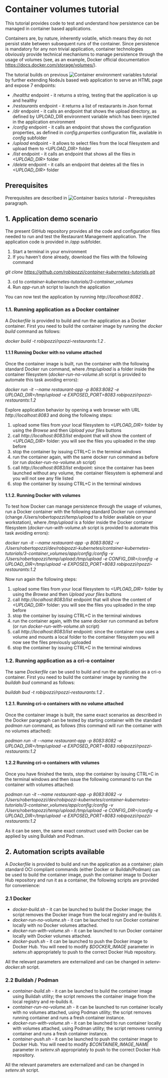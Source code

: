 # Container volumes tutorial
This tutorial provides code to test and understand how persistence can be managed in container based applications.

Containers are, by nature, inherently volatile, which means they do not persist state between subsequent runs of the container. Since persistence is mandatory for any non trivial application, container technologies obviously provide technical mechanisms to manage persistence through the usage of volumes (see, as an example, Docker official documentation https://docs.docker.com/storage/volumes/).

The tutorial builds on previous ![Container environment variables tutorial](https://github.com/robipozzi/container-kubernetes-tutorials/tree/master/2-container_environment) by further extending NodeJs based web application to serve an HTML page and expose 7 endpoints:
* */healthz* endpoint - it returns a string, testing that the application is up and healthy
* */restaurants* endpoint - it returns a list of restaurants in Json format
* */dir* endpoint - it calls an endpoint that shows the upload directory, as defined by UPLOAD_DIR environment variable which has been injected in the application environment
* */config* endpoint - it calls an endpoint that shows the configuration properties, as defined in *config.properties* configuration file, available in *config* subfolder
* */upload* endpoint - it allows to select files from the local filesystem and upload them to *<UPLOAD_DIR>* folder
* */list* endpoint - it calls an endpoint that shows all the files in *<UPLOAD_DIR>* folder
* */delete* endpoint - it calls an endpoint that deletes all the files in *<UPLOAD_DIR>* folder

## Prerequisites
Prerequisites are described in ![Container basics tutorial - Prerequisites](https://github.com/robipozzi/container-kubernetes-tutorials/tree/master/1-container_basics#Prerequisites) paragraph.

## 1. Application demo scenario
The present GitHub repository provides all the code and configuration files needed to run and test the Restaurant Management application. The application code is provided in */app* subfolder.

1. Start a terminal in your environment
2. If you haven't done already, download the files with the following command 

*git clone https://github.com/robipozzi/container-kubernetes-tutorials.git*

3. cd to *container-kubernetes-tutorials/3-container_volumes*
4. Run *app-run.sh* script to launch the application

You can now test the application by running *http://localhost:8082* .

### 1.1. Running application as a Docker container
A *Dockerfile* is provided to build and run the application as a Docker container. 
First you need to build the container image by running the *docker build* command as follows:

*docker build -t robipozzi/rpozzi-restaurants:1.2 .*

#### 1.1.1 Running Docker with no volume attached
Once the container image is built, run the container with the following standard Docker run command, where */tmp/upload* is a folder inside the container filesystem (*docker-run-no-volume.sh* script is provided to automate this task avoiding errors): 

*docker run -it --name restaurant-app -p 8083:8082 -e UPLOAD_DIR=/tmp/upload -e EXPOSED_PORT=8083 robipozzi/rpozzi-restaurants:1.2*

Explore application behavior by opening a web browser with URL *http://localhost:8083* and doing the following steps:
1. upload some files from your local filesystem to *<UPLOAD_DIR>* folder by using the *Browse* and then *Upload your files* buttons
2. call *http://localhost:8083/list* endpoint that will show the content of *<UPLOAD_DIR>* folder: you will see the files you uploaded in the step before
3. stop the container by issuing CTRL+C in the terminal windows
4. run the container again, with the same docker run command as before (or run *docker-run-no-volume.sh* script)
5. call *http://localhost:8083/list* endpoint: since the container has been launched without any volume, the container filesystem is ephemeral and you will not see any file listed
6. stop the container by issuing CTRL+C in the terminal windows

#### 1.1.2. Running Docker with volumes
To test how Docker can manage persistence through the usage of volumes, run a Docker container with the following standard Docker run command (change */Users/robertopozzi/temp/upload* to a folder available on your workstation), where */tmp/upload* is a folder inside the Docker container filesystem (*docker-run-with-volume.sh* script is provided to automate this task avoiding errors): 

*docker run -it --name restaurant-app -p 8083:8082 -v /Users/robertopozzi/dev/robipozzi-kubernetes/container-kubernetes-tutorials/3-container_volumes/app/config:/config -v /Users/robertopozzi/temp/upload:/tmp/upload -e CONFIG_DIR=/config -e UPLOAD_DIR=/tmp/upload -e EXPOSED_PORT=8083 robipozzi/rpozzi-restaurants:1.2*

Now run again the following steps:
1. upload some files from your local filesystem to *<UPLOAD_DIR>* folder by using the *Browse* and then *Upload your files* buttons
2. call *http://localhost:8083/list* endpoint that will show the content of *<UPLOAD_DIR>* folder: you will see the files you uploaded in the step before
3. stop the container by issuing CTRL+C in the terminal windows
4. run the container again, with the same docker run command as before (or run *docker-run-with-volume.sh* script)
5. call *http://localhost:8083/list* endpoint: since the container now uses a volume and mounts a local folder to the container filesystem you will now see the files previously uploaded
6. stop the container by issuing CTRL+C in the terminal windows

### 1.2. Running application as a cri-o container
The same *Dockerfile* can be used to build and run the application as a cri-o container. 
First you need to build the container image by running the *buildah bud* command as follows:

*buildah bud -t robipozzi/rpozzi-restaurants:1.2 .*

#### 1.2.1. Running cri-o containers with no volume attached
Once the container image is built, the same exact scenarios as described in the Docker paragraph can be tested by starting container with the standard *podman run* command, as follows (this command will run the container with no volumes attached): 

*podman run -it --name restaurant-app -p 8083:8082 -e UPLOAD_DIR=/tmp/upload -e EXPOSED_PORT=8083 robipozzi/rpozzi-restaurants:1.2*

#### 1.2.2 Running cri-o containers with volumes
Once you have finished the tests, stop the container by issuing CTRL+C in the terminal windows and then issue the following command to run the container with volumes attached:

*podman run -it --name restaurant-app -p 8083:8082 -v /Users/robertopozzi/dev/robipozzi-kubernetes/container-kubernetes-tutorials/3-container_volumes/app/config:/config -v /Users/robertopozzi/temp/upload:/tmp/upload -e CONFIG_DIR=/config -e UPLOAD_DIR=/tmp/upload -e EXPOSED_PORT=8083 robipozzi/rpozzi-restaurants:1.2*

As it can be seen, the same exact construct used with Docker can be applied by using Buildah and Podman.

## 2. Automation scripts available
A *Dockerfile* is provided to build and run the application as a container; plain standard OCI compliant commands (either Docker or Buildah/Podman) can be used to build the container image, push the container image to Docker Hub repository and run it as a container, the following scripts are provided for convenience:

### 2.1 Docker
* *docker-build.sh* - it can be launched to build the Docker image; the script removes the Docker image from the local registry and re-builds it.
* *docker-run-no-volume.sh* - it can be launched to run Docker container locally with no Docker volumes attached.
* *docker-run-with-volume.sh* - it can be launched to run Docker container locally with Docker volumes attached. 
* *docker-push.sh* - it can be launched to push the Docker image to Docker Hub. You will need to modify *$DOCKER_IMAGE* parameter in *setenv.sh* appropriately to push to the correct Docker Hub repository.

All the relevant parameters are externalized and can be changed in *setenv-docker.sh* script.

### 2.2 Buildah / Podman
* *container-build.sh* - it can be launched to build the container image using Buildah utility; the script removes the container image from the local registry and re-builds it.
* *container-run-no-volume.sh* - it can be launched to run container locally with no volumes attached, using Podman utility; the script removes running container and runs a fresh container instance.
* *docker-run-with-volume.sh* - it can be launched to run container locally with volumes attached, using Podman utility; the script removes running container and runs a fresh container instance.
* *container-push.sh* - it can be launched to push the container image to Docker Hub. You will need to modify *$CONTAINER_IMAGE_NAME* parameter in *setenv.sh* appropriately to push to the correct Docker Hub repository.

All the relevant parameters are externalized and can be changed in *setenv.sh* script.